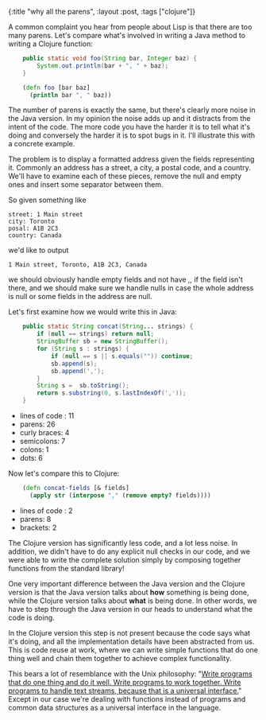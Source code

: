 {:title "why all the parens", :layout :post, :tags ["clojure"]}

A common complaint you hear from people about Lisp is that there are too many parens. Let's compare what's involved in writing a Java method to writing a Clojure function:
```java
    public static void foo(String bar, Integer baz) {
        System.out.println(bar + ", " + baz);
    }
```
```clojure
    (defn foo [bar baz] 
      (println bar ", " baz))
```
The number of parens is exactly the same, but there's clearly more noise in the Java version. In my opinion the noise adds up and it distracts from the intent of the code. The more code you have the harder it is to tell what it's doing and conversely the harder it is to spot bugs in it. I'll illustrate this with a concrete example. 

The problem is to display a formatted address given the fields representing it. Commonly an address has a street, a city, a postal code, and a country. We'll have to examine each of these pieces, remove the null and empty ones and insert some separator between them.

So given something like

    street: 1 Main street
    city: Toronto
    posal: A1B 2C3
    country: Canada

we'd like to output

    1 Main street, Toronto, A1B 2C3, Canada

we should obviously handle empty fields and not have *,,* if the field isn't there, and we should make sure we handle nulls in case the whole address is null or some fields in the address are null.

Let's first examine how we would write this in Java:
```java
    public static String concat(String... strings) {
        if (null == strings) return null;
        StringBuffer sb = new StringBuffer();
        for (String s : strings) {
            if (null == s || s.equals("")) continue;
            sb.append(s);
            sb.append(',');
        }
        String s =  sb.toString();
        return s.substring(0, s.lastIndexOf(','));
    }
```
* lines of code : 11
* parens: 26
* curly braces: 4
* semicolons: 7
* colons: 1
* dots: 6 

Now let's compare this to Clojure:
```clojure
    (defn concat-fields [& fields]
      (apply str (interpose "," (remove empty? fields))))
```
* lines of code : 2
* parens: 8
* brackets: 2

The Clojure version has significantly less code, and a lot less noise. In addition, we didn't have to do any explicit null checks in our code, and we were able to write the complete solution simply by composing together functions from the standard library!

One very important difference between the Java version and the Clojure version is that the Java version talks about **how** something is being done, while the Clojure version talks about **what** is being done. In other words, we have to step through the Java version in our heads to understand what the code is doing. 

In the Clojure version this step is not present because the code says what it's doing, and all the implementation details have been abstracted from us. This is code reuse at work, where we can write simple functions that do one thing well and chain them together to achieve complex functionality. 

This bears a lot of resemblance with the Unix philosophy: "[Write programs that do one thing and do it well. Write programs to work together. Write programs to handle text streams, because that is a universal interface.](http://en.wikipedia.org/wiki/Unix_philosophy)" Except in our case we're dealing with functions instead of programs and common data structures as a universal interface in the language.